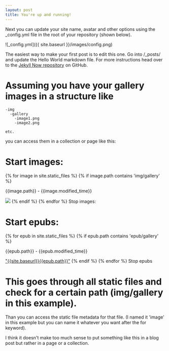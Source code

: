 ```yaml
---
layout: post
title: You're up and running!
---
```


Next you can update your site name, avatar and other options using the _config.yml file in the root of your repository (shown below).

![_config.yml]({{ site.baseurl }}/images/config.png)

The easiest way to make your first post is to edit this one. Go into /_posts/ and update the Hello World markdown file. For more instructions head over to the [Jekyll Now repository](https://github.com/barryclark/jekyll-now) on GitHub.

Assuming you have your gallery images in a structure like
====

    -img
      -gallery
        -image1.png
        -image2.png
        
    etc.
you can access them in a collection or page like this:

Start images:
====
{% for image in site.static_files %}
{% if image.path contains 'img/gallery' %}
  <p>{{image.path}} - {{image.modified_time}}</p>
  <img src="{{site.baseurl}}{{image.path}}">
{% endif %}
{% endfor %}
Stop images:

Start epubs:
====
{% for epub in site.static_files %}
{% if epub.path contains 'epub/gallery' %}
  <p>{{epub.path}} - {{epub.modified_time}}</p>
  <a href="{{site.baseurl}}{{epub.path}}">"{{site.baseurl}}{{epub.path}}"</a>
{% endif %}
{% endfor %}
Stop epubs

This goes through all static files and check for a certain path (img/gallery in this example).
====

Than you can access the static file metadata for that file. (I named it 'image' in this example but you can name it whatever you want after the for keyword).

I think it doesn't make too much sense to put something like this in a blog post but rather in a page or a collection.
